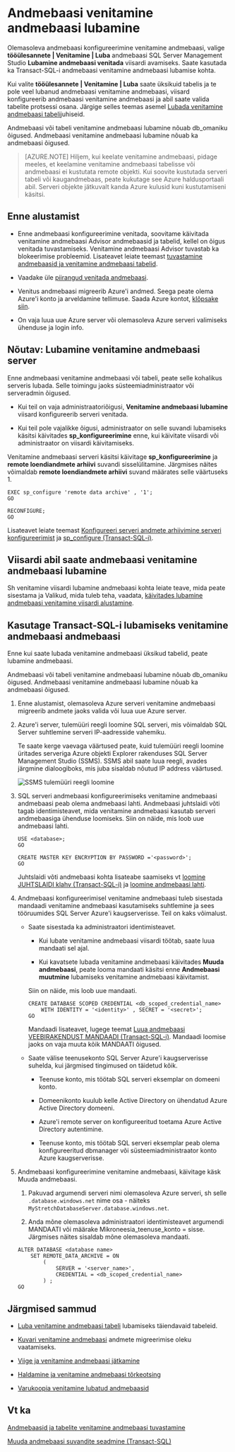 <properties
    pageTitle="Venitamine andmebaasi lubamine andmebaasi | Microsoft Azure'i"
    description="Saate teada, kuidas konfigureerida andmebaasi venitamine andmebaasi."
    services="sql-server-stretch-database"
    documentationCenter=""
    authors="douglaslMS"
    manager="jhubbard"
    editor=""/>

<tags
    ms.service="sql-server-stretch-database"
    ms.workload="data-management"
    ms.tgt_pltfrm="na"
    ms.devlang="na"
    ms.topic="article"
    ms.date="08/05/2016"
    ms.author="douglasl"/>

# <a name="enable-stretch-database-for-a-database"></a>Andmebaasi venitamine andmebaasi lubamine

Olemasoleva andmebaasi konfigureerimine venitamine andmebaasi, valige **tööülesannete | Venitamine | Luba** andmebaasi SQL Server Management Studio **Lubamine andmebaasi venitada** viisardi avamiseks. Saate kasutada ka Transact\-SQL-i andmebaasi venitamine andmebaasi lubamise kohta.

Kui valite **tööülesannete | Venitamine | Luba** saate üksikuid tabelis ja te pole veel lubanud andmebaasi venitamine andmebaasi, viisard konfigureerib andmebaasi venitamine andmebaasi ja abil saate valida tabelite protsessi osana. Järgige selles teemas asemel [Lubada venitamine andmebaasi tabeli](sql-server-stretch-database-enable-database.md)juhiseid.

Andmebaasi või tabeli venitamine andmebaasi lubamine nõuab db\_omaniku õigused. Andmebaasi venitamine andmebaasi lubamine nõuab ka andmebaasi õigused.

 >   [AZURE.NOTE] Hiljem, kui keelate venitamine andmebaasi, pidage meeles, et keelamine venitamine andmebaasi tabelisse või andmebaasi ei kustutata remote objekti. Kui soovite kustutada serveri tabeli või kaugandmebaas, peate kukutage see Azure haldusportaali abil. Serveri objekte jätkuvalt kanda Azure kulusid kuni kustutamiseni käsitsi.

## <a name="before-you-get-started"></a>Enne alustamist

-   Enne andmebaasi konfigureerimine venitada, soovitame käivitada venitamine andmebaasi Advisor andmebaasid ja tabelid, kellel on õigus venitada tuvastamiseks. Venitamine andmebaasi Advisor tuvastab ka blokeerimise probleemid. Lisateavet leiate teemast [tuvastamine andmebaasid ja venitamine andmebaasi tabelid](sql-server-stretch-database-identify-databases.md).

-   Vaadake üle [piirangud venitada andmebaasi](sql-server-stretch-database-limitations.md).

-   Venitus andmebaasi migreerib Azure'i andmed. Seega peate olema Azure'i konto ja arveldamine tellimuse. Saada Azure kontot, [klõpsake siin](http://azure.microsoft.com/pricing/free-trial/).

-   On vaja luua uue Azure server või olemasoleva Azure serveri valimiseks ühenduse ja login info.

## <a name="EnableTSQLServer"></a>Nõutav: Lubamine venitamine andmebaasi server
Enne andmebaasi venitamine andmebaasi või tabeli, peate selle kohalikus serveris lubada. Selle toimingu jaoks süsteemiadministraator või serveradmin õigused.

-   Kui teil on vaja administraatoriõigusi, **Venitamine andmebaasi lubamine** viisard konfigureerib serveri venitada.

-   Kui teil pole vajalikke õigusi, administraator on selle suvandi lubamiseks käsitsi käivitades **sp\_konfigureerimine** enne, kui käivitate viisardi või administraator on viisardi käivitamiseks.

Venitamine andmebaasi serveri käsitsi käivitage **sp\_konfigureerimine** ja **remote loendiandmete arhiivi** suvandi sisselülitamine. Järgmises näites võimaldab **remote loendiandmete arhiivi** suvand määrates selle väärtuseks 1.

```
EXEC sp_configure 'remote data archive' , '1';
GO

RECONFIGURE;
GO
```
Lisateavet leiate teemast [Konfigureeri serveri andmete arhiivimine serveri konfigureerimist](https://msdn.microsoft.com/library/mt143175.aspx) ja [sp_configure (Transact-SQL-i)](https://msdn.microsoft.com/library/ms188787.aspx).

## <a name="Wizard"></a>Viisardi abil saate andmebaasi venitamine andmebaasi lubamine
Sh venitamine viisardi lubamine andmebaasi kohta leiate teave, mida peate sisestama ja Valikud, mida tuleb teha, vaadata, [käivitades lubamine andmebaasi venitamine viisardi alustamine](sql-server-stretch-database-wizard.md).

## <a name="EnableTSQLDatabase"></a>Kasutage Transact\-SQL-i lubamiseks venitamine andmebaasi andmebaasi
Enne kui saate lubada venitamine andmebaasi üksikud tabelid, peate lubamine andmebaasi.

Andmebaasi või tabeli venitamine andmebaasi lubamine nõuab db\_omaniku õigused. Andmebaasi venitamine andmebaasi lubamine nõuab ka andmebaasi õigused.

1.  Enne alustamist, olemasoleva Azure serveri venitamine andmebaasi migreerib andmete jaoks valida või luua uue Azure server.

2.  Azure'i server, tulemüüri reegli loomine SQL serveri, mis võimaldab SQL Server suhtlemine serveri IP-aadresside vahemiku.

    Te saate kerge vaevaga väärtused peate, kuid tulemüüri reegli loomine üritades serveriga Azure objekti Explorer rakenduses SQL Server Management Studio (SSMS). SSMS abil saate luua reegli, avades järgmine dialoogiboks, mis juba sisaldab nõutud IP address väärtused.

    ![SSMS tulemüüri reegli loomine][FirewallRule]

3.  SQL serveri andmebaasi konfigureerimiseks venitamine andmebaasi andmebaasi peab olema andmebaasi lahti. Andmebaasi juhtslaidi võti tagab identimisteavet, mida venitamine andmebaasi kasutab serveri andmebaasiga ühenduse loomiseks. Siin on näide, mis loob uue andmebaasi lahti.

    ```tsql
    USE <database>;
    GO

    CREATE MASTER KEY ENCRYPTION BY PASSWORD ='<password>';
    GO
    ```

    Juhtslaidi võti andmebaasi kohta lisateabe saamiseks vt [loomine JUHTSLAIDI klahv (Transact-SQL-i)](https://msdn.microsoft.com/library/ms174382.aspx) ja [loomine andmebaasi lahti](https://msdn.microsoft.com/library/aa337551.aspx).

4.  Andmebaasi konfigureerimisel venitamine andmebaasi tuleb sisestada mandaadi venitamine andmebaasi kasutamiseks suhtlemine ja sees tööruumides SQL Server Azure'i kaugserverisse. Teil on kaks võimalust.

    -   Saate sisestada ka administraatori identimisteavet.

        -   Kui lubate venitamine andmebaasi viisardi töötab, saate luua mandaati sel ajal.

        -   Kui kavatsete lubada venitamine andmebaasi käivitades **Muuda andmebaasi**, peate looma mandaati käsitsi enne **Andmebaasi muutmine** lubamiseks venitamine andmebaasi käivitamist.

        Siin on näide, mis loob uue mandaati.

        ```tsql
        CREATE DATABASE SCOPED CREDENTIAL <db_scoped_credential_name>
            WITH IDENTITY = '<identity>' , SECRET = '<secret>';
        GO
        ```

        Mandaadi lisateavet, lugege teemat [Luua andmebaasi VEEBIRAKENDUST MANDAADI (Transact-SQL-i)](https://msdn.microsoft.com/library/mt270260.aspx). Mandaadi loomise jaoks on vaja muuta kõik MANDAATI õigused.

    -   Saate välise teenusekonto SQL Server Azure'i kaugserverisse suhelda, kui järgmised tingimused on täidetud kõik.

        -   Teenuse konto, mis töötab SQL serveri eksemplar on domeeni konto.

        -   Domeenikonto kuulub kelle Active Directory on ühendatud Azure Active Directory domeeni.

        -   Azure'i remote server on konfigureeritud toetama Azure Active Directory autentimine.

        -   Teenuse konto, mis töötab SQL serveri eksemplar peab olema konfigureeritud dbmanager või süsteemiadministraator konto Azure kaugserverisse.

5.  Andmebaasi konfigureerimine venitamine andmebaasi, käivitage käsk Muuda andmebaasi.

    1.  Pakuvad argumendi serveri nimi olemasoleva Azure serveri, sh selle `.database.windows.net` nime osa \- näiteks `MyStretchDatabaseServer.database.windows.net`.

    2.  Anda mõne olemasoleva administraatori identimisteavet argumendi MANDAATI või määrake Mikroneesia\_teenuse\_konto = sisse. Järgmises näites sisaldab mõne olemasoleva mandaati.

    ```tsql
    ALTER DATABASE <database name>
        SET REMOTE_DATA_ARCHIVE = ON
            (
                SERVER = '<server_name>',
                CREDENTIAL = <db_scoped_credential_name>
            ) ;
    GO
    ```

## <a name="next-steps"></a>Järgmised sammud
-   [Luba venitamine andmebaasi tabeli](sql-server-stretch-database-enable-table.md) lubamiseks täiendavaid tabeleid.

-   [Kuvari venitamine andmebaasi](sql-server-stretch-database-monitor.md) andmete migreerimise oleku vaatamiseks.

-   [Viige ja venitamine andmebaasi jätkamine](sql-server-stretch-database-pause.md)

-   [Haldamine ja venitamine andmebaasi tõrkeotsing](sql-server-stretch-database-manage.md)

-   [Varukoopia venitamine lubatud andmebaasid](sql-server-stretch-database-backup.md)

## <a name="see-also"></a>Vt ka

[Andmebaasid ja tabelite venitamine andmebaasi tuvastamine](sql-server-stretch-database-identify-databases.md)

[Muuda andmebaasi suvandite seadmine (Transact-SQL)](https://msdn.microsoft.com/library/bb522682.aspx)

[FirewallRule]: ./media/sql-server-stretch-database-enable-database/firewall.png
